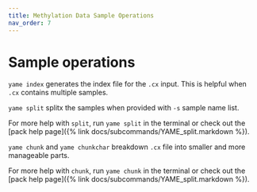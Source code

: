```yaml
---
title: Methylation Data Sample Operations
nav_order: 7
---
```


# Sample operations

`yame index` generates the index file for the `.cx` input. This is helpful when `.cx` contains multiple samples.

`yame split` splitx the samples when provided with `-s` sample name list.

For more help with `split`, run `yame split` in the terminal or check out the
[pack help page]({% link docs/subcommands/YAME_split.markdown %}).

`yame chunk` and `yame chunkchar` breakdown `.cx` file into smaller and more manageable parts.

For more help with `chunk`, run `yame chunk` in the terminal or check out the
[pack help page]({% link docs/subcommands/YAME_split.markdown %}).

